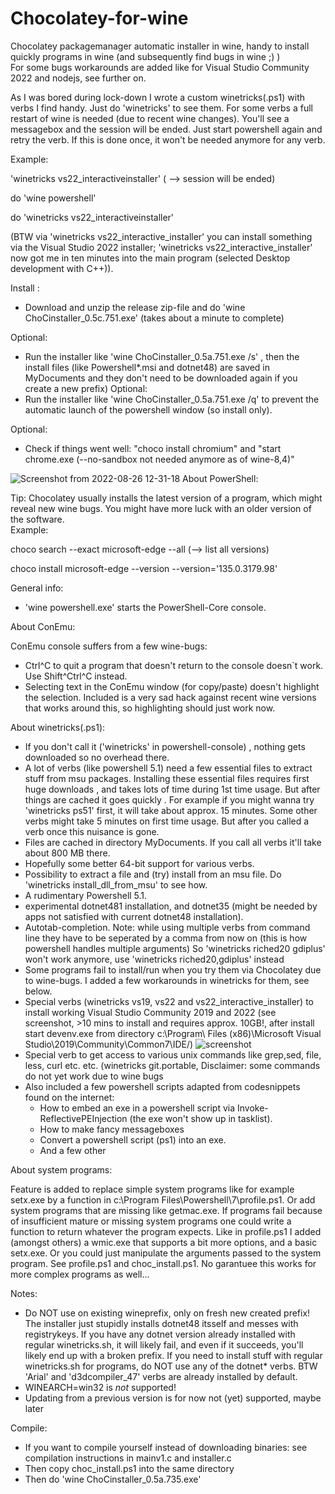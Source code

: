 # Chocolatey-for-wine

Chocolatey packagemanager automatic installer in wine, handy to install quickly programs in wine (and subsequently find bugs in wine ;) )  
For some bugs workarounds are added like for Visual Studio Community 2022 and nodejs, see further on.  

As I was bored during lock-down I wrote a custom winetricks(.ps1) with verbs I find handy. Just do 'winetricks' to see them.
For some verbs a full restart of wine is needed (due to recent wine changes). You'll see a messagebox and the session will be ended. Just start powershell again and retry the verb. If this is done once, it won't be needed anymore for any verb.  

Example:  

'winetricks vs22_interactiveinstaller'  ( --> session will be ended)  

do 'wine powershell'  

do 'winetricks vs22_interactiveinstaller'  


(BTW via 'winetricks vs22_interactive_installer' you can install something via the Visual Studio 2022 installer; 'winetricks vs22_interactive_installer' now got me in ten minutes into the main program (selected Desktop development with C++)).

Install :
- Download and unzip the release zip-file and do 'wine ChoCinstaller_0.5c.751.exe' (takes about a minute to complete)

Optional:
- Run the installer like 'wine ChoCinstaller_0.5a.751.exe /s' , then the install files (like Powershell*.msi and dotnet48) are saved in 
  MyDocuments and they don't need to be downloaded again if you create a new prefix)
Optional:
- Run the installer like 'wine ChoCinstaller_0.5a.751.exe /q' to prevent the automatic launch of the powershell window (so install only). 

Optional:
- Check if things went well: "choco install chromium" and  "start chrome.exe (--no-sandbox not needed anymore as of wine-8,4)" 

![Screenshot from 2022-08-26 12-31-18](https://user-images.githubusercontent.com/26839562/186885380-d5a617c4-9cf4-4831-a475-2bd85a3b5784.png)
About PowerShell:

Tip: Chocolatey usually installs the latest version of a program, which might reveal new wine bugs. You might have more luck with an older version of the software.  
Example:  

choco search --exact microsoft-edge --all (--> list all versions)  

choco install microsoft-edge --version --version='135.0.3179.98'

General info:

- 'wine powershell.exe' starts the PowerShell-Core console.

 
About ConEmu:

ConEmu console suffers from a few wine-bugs:
  - Ctrl^C to quit a program that doesn't return to the console doesn`t work. Use Shift^Ctrl^C instead.
  - Selecting text in the ConEmu window (for copy/paste) doesn't highlight the selection. Included is a very sad hack       against recent wine versions that works around this, so highlighting should just work now.
   
About winetricks(.ps1):

- If you don't call it ('winetricks' in powershell-console) , nothing gets downloaded so no overhead there. 
- A lot of verbs (like powershell 5.1) need a few essential files to extract stuff from msu packages. Installing these essential files requires first huge downloads , and  takes lots of time during 1st time usage. But after things are cached it goes quickly . For example if you might wanna try 'winetricks ps51' first, it will take about  approx. 15 minutes. Some other verbs might take 5 minutes on first time usage. But after you called a verb once this nuisance is gone.
- Files are cached in directory MyDocuments. If you call all verbs it'll take about 800 MB there.
- Hopefully some better 64-bit support for various verbs.
- Possibility to extract a file and (try) install from an msu file. Do 'winetricks install_dll_from_msu' to see how.
- A rudimentary Powershell 5.1.
- experimental dotnet481 installation, and dotnet35 (might be needed by apps not satisfied with current dotnet48 installation).
- Autotab-completion. Note: while using multiple verbs from command line they have to be seperated by a comma
  from now on (this is how powershell handles multiple arguments)
  So 'winetricks riched20 gdiplus' won't work anymore, use 'winetricks riched20,gdiplus' instead
- Some programs fail to install/run when you try them via Chocolatey due to wine-bugs. I added a few workarounds in winetricks for them, see below.
- Special verbs (winetricks vs19, vs22 and vs22_interactive_installer) to install working Visual Studio Community 2019 and 2022 (see screenshot, >10 mins to install and requires approx. 10GB!, after install start devenv.exe from directory c:\Program\ Files (x86)\Microsoft Visual Studio\2019\Community\Common7\IDE/)
  ![screenshot](https://github.com/PietJankbal/Chocolatey-for-wine/assets/26839562/d576a619-c752-4eb1-81c2-6f6b66b50ff6)
- Special verb to get access to various unix commands like grep,sed, file, less, curl etc. etc. (winetricks git.portable, Disclaimer: some commands do not yet work due to wine bugs
- Also included a few powershell scripts adapted from codesnippets found on the internet:
    - How to embed an exe in a powershell script via Invoke-ReflectivePEInjection (the exe won't show up in tasklist).
    - How to make fancy messageboxes
    - Convert a powershell script (ps1) into an exe.
    - And a few other
 
     
About system programs:

Feature is added to replace simple system programs like for example setx.exe by a function in
c:\\Program Files\Powershell\7\profile.ps1. Or add system programs that are missing like getmac.exe.
If programs fail because of insufficient mature or missing system programs one could write a 
function to return whatever the program expects. 
Like in profile.ps1 I added (amongst others) a wmic.exe that supports a bit more options,
and a basic setx.exe.
Or you could just manipulate the arguments passed to the system program. See profile.ps1 and choc_install.ps1.
No garantuee this works for more complex programs as well... 
 
Notes:

  - Do NOT use on existing wineprefix, only on fresh new created prefix! The installer just stupidly installs dotnet48 itsself and messes with registrykeys.
    If you have any dotnet version already installed with regular winetricks.sh, it will likely fail, and even if it succeeds, you'll likely end up with a broken prefix.
    If you need to install stuff with regular winetricks.sh for programs, do NOT use any of the dotnet* verbs. 
    BTW 'Arial' and 'd3dcompiler_47' verbs are already installed by default.
  - WINEARCH=win32 is _not_ supported!
  - Updating from a previous version is for now not (yet) supported, maybe later

Compile:
  - If you want to compile yourself instead of downloading binaries: see compilation instructions in mainv1.c and installer.c 
  - Then copy choc_install.ps1 into the same directory
  - Then do 'wine ChoCinstaller_0.5a.735.exe'
  
